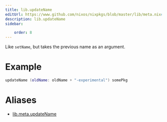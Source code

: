 ```yaml
---
title: lib.updateName
editUrl: https://www.github.com/nixos/nixpkgs/blob/master/lib/meta.nix#L47C16
description: lib.updateName
sidebar:

    order: 8
---
```


Like `setName`, but takes the previous name as an argument.

# Example

```nix
updateName (oldName: oldName + "-experimental") somePkg
```


# Aliases

- [lib.meta.updateName](reference/lib/meta/lib-meta-updateName)


